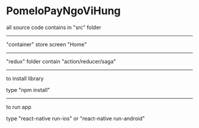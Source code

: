 # PomeloPayNgoViHung

all source code contains in "src" folder

------------------------
"container" store screen "Home"


------------------------
"redux" folder contain "action/reducer/saga"


------------------------
to install library

type "npm install"


------------------------
to run app

type "react-native run-ios" or "react-native run-android"




